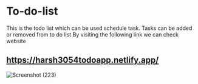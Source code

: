 # To-do-list

This is the todo list which can be used schedule task.
Tasks can be added or removed from to do list
By visiting the following link we can check website

https://harsh3054todoapp.netlify.app/
-----------------------------------------------------
![Screenshot (223)](https://github.com/Harsh3054/To-do-list/assets/129618573/c8ee8bbd-1966-4e78-bf47-b55dc06d8175)
